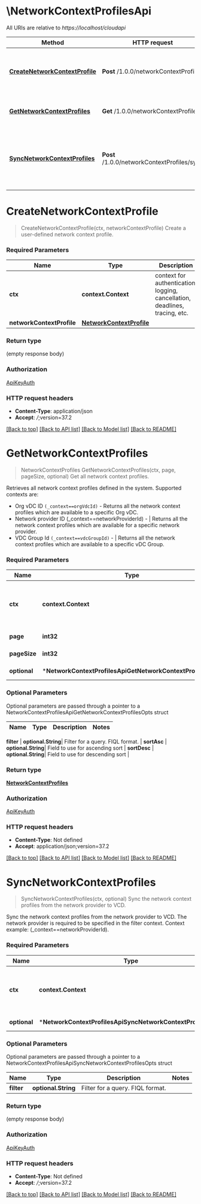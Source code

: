 # \NetworkContextProfilesApi

All URIs are relative to *https://localhost/cloudapi*

Method | HTTP request | Description
------------- | ------------- | -------------
[**CreateNetworkContextProfile**](NetworkContextProfilesApi.md#CreateNetworkContextProfile) | **Post** /1.0.0/networkContextProfiles | Create a user-defined network context profile.
[**GetNetworkContextProfiles**](NetworkContextProfilesApi.md#GetNetworkContextProfiles) | **Get** /1.0.0/networkContextProfiles | Get all network context profiles.
[**SyncNetworkContextProfiles**](NetworkContextProfilesApi.md#SyncNetworkContextProfiles) | **Post** /1.0.0/networkContextProfiles/sync | Sync the network context profiles from the network provider to VCD.


# **CreateNetworkContextProfile**
> CreateNetworkContextProfile(ctx, networkContextProfile)
Create a user-defined network context profile.

### Required Parameters

Name | Type | Description  | Notes
------------- | ------------- | ------------- | -------------
 **ctx** | **context.Context** | context for authentication, logging, cancellation, deadlines, tracing, etc.
  **networkContextProfile** | [**NetworkContextProfile**](NetworkContextProfile.md)|  | 

### Return type

 (empty response body)

### Authorization

[ApiKeyAuth](../README.md#ApiKeyAuth)

### HTTP request headers

 - **Content-Type**: application/json
 - **Accept**: *_/_*;version=37.2

[[Back to top]](#) [[Back to API list]](../README.md#documentation-for-api-endpoints) [[Back to Model list]](../README.md#documentation-for-models) [[Back to README]](../README.md)

# **GetNetworkContextProfiles**
> NetworkContextProfiles GetNetworkContextProfiles(ctx, page, pageSize, optional)
Get all network context profiles.

Retrieves all network context profiles defined in the system. Supported contexts are: <ul> <li> Org vDC ID <code>(_context==orgVdcId)</code> - Returns all the network context profiles which are available to a specific Org vDC. <li>Network provider ID (_context==networkProviderId) - | Returns all the network context profiles which are available for a specific network provider. <li>VDC Group Id <code>(_context==vdcGroupId)</code> - | Returns all the network context profiles which are available to a specific vDC Group. </ul> 

### Required Parameters

Name | Type | Description  | Notes
------------- | ------------- | ------------- | -------------
 **ctx** | **context.Context** | context for authentication, logging, cancellation, deadlines, tracing, etc.
  **page** | **int32**| Page to fetch, zero offset. | [default to 1]
  **pageSize** | **int32**| Results per page to fetch. | [default to 25]
 **optional** | ***NetworkContextProfilesApiGetNetworkContextProfilesOpts** | optional parameters | nil if no parameters

### Optional Parameters
Optional parameters are passed through a pointer to a NetworkContextProfilesApiGetNetworkContextProfilesOpts struct

Name | Type | Description  | Notes
------------- | ------------- | ------------- | -------------


 **filter** | **optional.String**| Filter for a query.  FIQL format. | 
 **sortAsc** | **optional.String**| Field to use for ascending sort | 
 **sortDesc** | **optional.String**| Field to use for descending sort | 

### Return type

[**NetworkContextProfiles**](NetworkContextProfiles.md)

### Authorization

[ApiKeyAuth](../README.md#ApiKeyAuth)

### HTTP request headers

 - **Content-Type**: Not defined
 - **Accept**: application/json;version=37.2

[[Back to top]](#) [[Back to API list]](../README.md#documentation-for-api-endpoints) [[Back to Model list]](../README.md#documentation-for-models) [[Back to README]](../README.md)

# **SyncNetworkContextProfiles**
> SyncNetworkContextProfiles(ctx, optional)
Sync the network context profiles from the network provider to VCD.

Sync the network context profiles from the network provider to VCD. The network provider is required to be specified in the filter context. Context example: (_context==networkProviderId). 

### Required Parameters

Name | Type | Description  | Notes
------------- | ------------- | ------------- | -------------
 **ctx** | **context.Context** | context for authentication, logging, cancellation, deadlines, tracing, etc.
 **optional** | ***NetworkContextProfilesApiSyncNetworkContextProfilesOpts** | optional parameters | nil if no parameters

### Optional Parameters
Optional parameters are passed through a pointer to a NetworkContextProfilesApiSyncNetworkContextProfilesOpts struct

Name | Type | Description  | Notes
------------- | ------------- | ------------- | -------------
 **filter** | **optional.String**| Filter for a query.  FIQL format. | 

### Return type

 (empty response body)

### Authorization

[ApiKeyAuth](../README.md#ApiKeyAuth)

### HTTP request headers

 - **Content-Type**: Not defined
 - **Accept**: *_/_*;version=37.2

[[Back to top]](#) [[Back to API list]](../README.md#documentation-for-api-endpoints) [[Back to Model list]](../README.md#documentation-for-models) [[Back to README]](../README.md)

